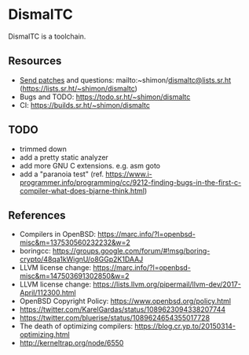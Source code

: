 # DismalTC

DismalTC is a toolchain.

## Resources

- [Send patches](https://git-send-email.io) and questions: mailto:~shimon/dismaltc@lists.sr.ht (https://lists.sr.ht/~shimon/dismaltc)
- Bugs and TODO: https://todo.sr.ht/~shimon/dismaltc
- CI: https://builds.sr.ht/~shimon/dismaltc

## TODO

- trimmed down
- add a pretty static analyzer
- add more GNU C extensions. e.g. asm goto
- add a "paranoia test" (ref. https://www.i-programmer.info/programming/cc/9212-finding-bugs-in-the-first-c-compiler-what-does-bjarne-think.html)

## References

- Compilers in OpenBSD: https://marc.info/?l=openbsd-misc&m=137530560232232&w=2
- boringcc: https://groups.google.com/forum/#!msg/boring-crypto/48qa1kWignU/o8GGp2K1DAAJ
- LLVM license change: https://marc.info/?l=openbsd-misc&m=147503691302850&w=2
- LLVM license change: https://lists.llvm.org/pipermail/llvm-dev/2017-April/112300.html
- OpenBSD Copyright Policy: https://www.openbsd.org/policy.html
- https://twitter.com/KarelGardas/status/1089623094338207744
- https://twitter.com/bluerise/status/1089624654355017728
- The death of optimizing compilers: https://blog.cr.yp.to/20150314-optimizing.html
- http://kerneltrap.org/node/6550
